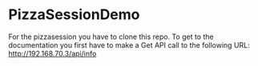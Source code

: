 # PizzaSessionDemo

For the pizzasession you have to clone this repo.
To get to the documentation you first have to make a Get API call to the following URL:
http://192.168.70.3/api/info
